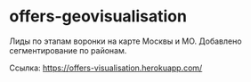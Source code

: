 # offers-geovisualisation
Лиды по этапам воронки на карте Москвы и МО. Добавлено сегментирование по районам.

Ссылка: https://offers-visualisation.herokuapp.com/
